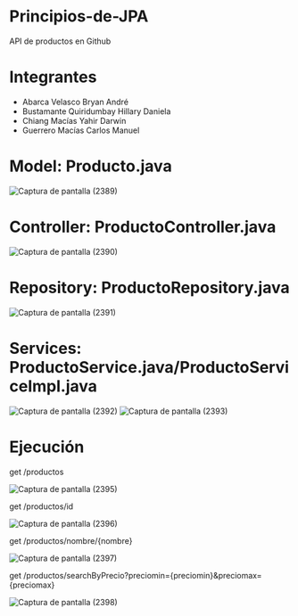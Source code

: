 
# Principios-de-JPA
API de productos en Github

# Integrantes

- Abarca Velasco Bryan André
- Bustamante Quiridumbay Hillary Daniela
- Chiang Macías Yahir Darwin
- Guerrero Macías Carlos Manuel

# Model: Producto.java

![Captura de pantalla (2389)](https://github.com/user-attachments/assets/7e0aab46-f641-4aa9-bf81-51a06d5a6abc)

# Controller: ProductoController.java

![Captura de pantalla (2390)](https://github.com/user-attachments/assets/f91943f5-828d-40ae-851e-b3fe584582af)

# Repository: ProductoRepository.java

![Captura de pantalla (2391)](https://github.com/user-attachments/assets/74d31d0f-c596-4504-9144-0f5559dea0e3)

# Services: ProductoService.java/ProductoServiceImpl.java

![Captura de pantalla (2392)](https://github.com/user-attachments/assets/7b852eb3-d2d7-4c90-9060-d23feef61e39)
![Captura de pantalla (2393)](https://github.com/user-attachments/assets/3f72136f-7477-43fe-aa21-472284685686)

# Ejecución
get /productos

![Captura de pantalla (2395)](https://github.com/user-attachments/assets/e00e436d-17d8-4164-aaaf-eb24dc43c7f7)

get /productos/id

![Captura de pantalla (2396)](https://github.com/user-attachments/assets/6d2f40dd-c24a-4579-8b69-137e4491a013)

get /productos/nombre/{nombre}

![Captura de pantalla (2397)](https://github.com/user-attachments/assets/03e24854-f333-47f1-949c-1d2836810d8d)

get /productos/searchByPrecio?preciomin={preciomin}&preciomax={preciomax}

![Captura de pantalla (2398)](https://github.com/user-attachments/assets/d4ddc3e9-b568-4517-b211-ae32ee3f69ca)
